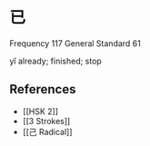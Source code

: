 # 已
Frequency 117
General Standard 61

yǐ
already; finished; stop

## References
- [[HSK 2]]
- [[3 Strokes]]
- [[己 Radical]]